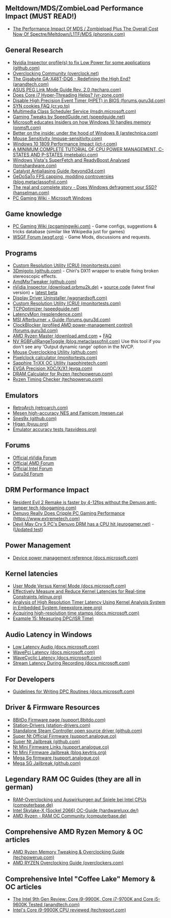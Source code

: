 ## Meltdown/MDS/ZombieLoad Performance Impact (MUST READ!)
* [The Performance Impact Of MDS / Zombieload Plus The Overall Cost Now Of Spectre/Meltdown/L1TF/MDS (phoronix.com)](https://www.phoronix.com/scan.php?page=article&item=mds-zombieload-mit&num=1)


## General Research
* [Nvidia Inspector profile(s) to fix Low Power for some applications (github.com)](https://github.com/Ociidii-Works/Nvidia-GPU-Low-Power-Fix)
* [Overclocking Community (overclock.net)](http://www.overclock.net/)
* [The Gigabyte GA-X48T-DQ6 - Redefining the High End? (anandtech.com)](http://www.anandtech.com/show/2410/13)
* [ASUS PEG Link Mode Guide Rev. 2.0 (techarp.com)](http://www.techarp.com/showarticle.aspx?artno=248&pgno=0)
* [Does Core i7 Hyper-Threading Helps? (vr-zone.com)](http://vr-zone.com/articles/does-core-i7-hyper-threading-helps-/6160.html?doc=6160)
* [Disable High Precision Event Timer (HPET) in BIOS (forums.guru3d.com)](http://forums.guru3d.com/showpost.php?p=3770113&postcount=2)
* [SYN cookies FAQ (cr.yp.to)](http://cr.yp.to/syncookies.html)
* [Multimedia Class Scheduler Service (msdn.microsoft.com)](https://msdn.microsoft.com/en-us/library/windows/desktop/ms684247(v=vs.85).aspx)
* [Gaming Tweaks by SpeedGuide.net (speedguide.net)](http://www.speedguide.net/articles/gaming-tweaks-5812)
* [Microsoft educates Insiders on how Windows 10 handles memory (onmsft.com)](https://www.onmsft.com/news/microsoft-educates-insiders-windows-10-handles-memory)
* [Better on the inside: under the hood of Windows 8 (arstechnica.com)](https://arstechnica.com/information-technology/2012/10/better-on-the-inside-under-the-hood-of-windows-8/2/)
* [Mouse Sensitivity (mouse-sensitivity.com)](https://www.mouse-sensitivity.com)
* [Windows 10 1809 Performance Impact (ict-r.com)](https://www.ict-r.com/windows-10-1809-performance-impact/)
* [A MINIMUM COMPLETE TUTORIAL OF CPU POWER MANAGEMENT, C-STATES AND P-STATES (metebalci.com)](https://metebalci.com/blog/a-minimum-complete-tutorial-of-cpu-power-management-c-states-and-p-states/)
* [Windows Vista's SuperFetch and ReadyBoost Analysed (tomshardware.com)](https://www.tomshardware.com/reviews/windows-vista-superfetch-and-readyboostanalyzed,1532-2.html)
* [Catalyst Antialiasing Guide (beyond3d.com)](http://www.beyond3d.com/content/articles/37/1)
* [GeDoSaTo FPS capping, modding controversies (blog.metaclassofnil.com)](http://blog.metaclassofnil.com/?p=715)
* [The real and complete story - Does Windows defragment your SSD? (hanselman.com)](https://www.hanselman.com/blog/TheRealAndCompleteStoryDoesWindowsDefragmentYourSSD.aspx)
* [PC Gaming Wiki - Microsoft Windows](https://pcgamingwiki.com/wiki/Microsoft_Windows)


## Game knowledge
* [PC Gaming Wiki (pcgamingwiki.com)](https://pcgamingwiki.com/wiki/Home) - Game configs, suggestions & tricks database (similar like Wikipedia just for games)
* [WSGF Forum (wsgf.org)](http://www.wsgf.org/forums/viewforum.php?f=64&sid=07479fb019fa626648795c596de5e9ea) - Game Mods, discussions and requests.


## Programs
* [Custom Resolution Utility (CRU) (monitortests.com)](http://www.monitortests.com/forum/Thread-Custom-Resolution-Utility-CRU)
* [3Dmigoto (github.com)](https://github.com/bo3b/3Dmigoto) - Chiri's DX11 wrapper to enable fixing broken stereoscopic effects.
* [AmdMsrTweaker (github.com)](https://github.com/mpollice/AmdMsrTweaker)
* [nVidia Inspector (download.orbmu2k.de)](http://download.orbmu2k.de/files/nvidiaInspector.zip) + [source code](https://github.com/Orbmu2k/nvidiaProfileInspector) (latest final version) + [latest beta](https://ci.appveyor.com/project/Orbmu2k/nvidiaprofileinspector)
* [Display Driver Uninstaller (wagnardsoft.com)](https://www.wagnardsoft.com/)
* [Custom Resolution Utility (CRU) (monitortests.com)](https://www.monitortests.com/forum/Thread-Custom-Resolution-Utility-CRU)
* [TCPOptimizer (speedguide.net)](http://www.speedguide.net/files/TCPOptimizer.exe)
* [LatencyMon (resplendence.com)](http://www.resplendence.com/latencymon)
* [MSI Afterburner + Guide (forums.guru3d.com)](https://forums.guru3d.com/threads/overclocking-with-msi-afterburner-at-users-risk.327291/)
* [ClockBlocker (profiled AMD power-management control) (forums.guru3d.com)](https://forums.guru3d.com/threads/clockblocker-profiled-amd-power-management-control.404465/)
* [AMD Ryzen Master (download.amd.com](https://download.amd.com/Desktop/AMD-Ryzen-Master.exe) + [FAQ](https://www.amd.com/en/support/kb/faq/gpu-775)
* [NV RGBFullRangeToggle (blog.metaclassofnil.com)](http://blog.metaclassofnil.com/wp-content/uploads/2012/08/NV_RGBFullRangeToggle.zip) Use this tool if you don't see any 'Output dynamic range' option in the NVCP.
* [Mouse Overclocking Utility (github.com)](https://github.com/vadash/1000hz)
* [Pixelclock calculator (monitortests.com)](https://www.monitortests.com/pixelclock.php)
* [Sapphire TriXX OC Utility (sapphiretech.com)](https://www.sapphiretech.com/en/software)
* [EVGA Precision XOC/X/X1 (evga.com)](https://www.evga.com/precisionxoc/)
* [DRAM Calculator for Ryzen (techpowerup.com)](https://www.techpowerup.com/download/ryzen-dram-calculator/)
* [Ryzen Timing Checker (techpowerup.com)](https://www.techpowerup.com/download/ryzen-timing-checker/)


## Emulators
* [RetroArch (retroarch.com)](https://www.retroarch.com/)
* [Mesen high-accuracy NES and Famicom (mesen.ca)](https://www.mesen.ca/)
* [Snes9x (github.com)](https://github.com/snes9xgit/snes9x)
* [Higan (byuu.org)](https://www.byuu.org/emulation/higan/)
* [Emulator accuracy tests (tasvideos.org)](http://tasvideos.org/EmulatorResources.html#AccuracyTests)


## Forums
* [Official nVidia Forum](https://forums.geforce.com/)
* [Official AMD Forum](https://community.amd.com/community/support-forums/general-discussion)
* [Official Intel Forum](https://forums.intel.com/s/?language=en_US)
* [Guru3d Forum](https://forums.guru3d.com/)


## DRM Performance Impact
* [Resident Evil 2 Remake is faster by 4-12fps without the Denuvo anti-tamper tech (dsogaming.com)](https://www.dsogaming.com/news/resident-evil-2-remake-is-faster-by-4-12fps-without-the-denuvo-anti-tamper-tech/)
* [Denuvo Really Does Cripple PC Gaming Performance (https://www.extremetech.com)](https://www.extremetech.com/gaming/282924-denuvo-really-does-cripple-pc-gaming-performance)
* [Devil May Cry 5 PC's Denuvo DRM has a CPU hit (eurogamer.net)](https://www.eurogamer.net/articles/digitalfoundry-2019-devil-may-cry-5-pc-denuvo-protection-tested) - ([Updated test](https://www.techpowerup.com/reviews/Denuvo/Performance_Loss_Test/3.html))


## Power Management
* [Device power management reference (docs.microsoft.com)](https://docs.microsoft.com/en-us/windows-hardware/drivers/kernel/device-power-management-reference)


## Kernel latencies
* [User Mode Versus Kernel Mode (docs.microsoft.com)](https://docs.microsoft.com/en-us/windows-hardware/drivers/audio/user-mode-versus-kernel-mode)
* [Effectively Measure and Reduce Kernel Latencies for Real-time Constraints (elinux.org)](https://elinux.org/images/a/a9/ELC2017-_Effectively_Measure_and_Reduce_Kernel_Latencies_for_Real-time_Constraints_%281%29.pdf)
* [Analysis of High Resolution Timer Latency Using Kernel Analysis System in Embedded System (ieeexplore.ieee.org)](https://ieeexplore.ieee.org/document/4804584)
* [Acquiring high-resolution time stamps (docs.microsoft.com)](https://docs.microsoft.com/en-us/windows/desktop/sysinfo/acquiring-high-resolution-time-stamps)
* [Example 15: Measuring DPC/ISR Time)](https://docs.microsoft.com/en-us/windows-hardware/drivers/devtest/example-15--measuring-dpc-isr-time)


## Audio Latency in Windows
* [Low Latency Audio (docs.microsoft.com)](https://docs.microsoft.com/en-us/windows-hardware/drivers/audio/low-latency-audio)
* [WavePci Latency (docs.microsoft.com)](https://docs.microsoft.com/en-us/windows-hardware/drivers/audio/wavepci-latency)
* [WaveCyclic Latency (docs.microsoft.com)](https://docs.microsoft.com/en-us/windows-hardware/drivers/audio/wavecyclic-latency)
* [Stream Latency During Recording (docs.microsoft.com)](https://docs.microsoft.com/en-us/windows-hardware/drivers/audio/stream-latency-during-recording)


## For Developers
* [Guidelines for Writing DPC Routines (docs.microsoft.com)](https://docs.microsoft.com/en-us/windows-hardware/drivers/kernel/guidelines-for-writing-dpc-routines)


## Driver & Firmware Resources
* [8BitDo Firmware page (support.8bitdo.com)](http://support.8bitdo.com/)
* [Station-Drivers (station-drivers.com)](http://www.station-drivers.com/)
* [Standalone Steam Controller open source driver (github.com)](https://github.com/ynsta/steamcontroller)
* [Super Nt Official Firmware (support.analogue.co)](https://support.analogue.co/hc/en-us/articles/360000557452-Super-Nt-Firmware-Update-v4-7)
* [Super Nt Jailbreak (github.com)](https://github.com/SmokeMonsterPacks/Super-NT-Jailbreak)
* [Nt Mini Firmware Links (support.analogue.co)](https://support.analogue.co/hc/en-us/articles/115001947108-Nt-mini-Firmware-Update-v2-3)
* [Nt Mini Firmware Jailbreak (blog.kevtris.org)](http://blog.kevtris.org/blogfiles/ntm_firmware_verJB2.0.zip)
* [Mega Sg firmware (support.analogue.co)](https://support.analogue.co/hc/en-us/articles/360024836892-Mega-Sg-Firmware-Update-v4-2)
* [Mega SG Jailbreak (github.com)](https://github.com/SmokeMonsterPacks/Mega-Sg-Jailbreak)


## Legendary RAM OC Guides (they are all in german)
* [RAM-Overclocking und Auswirkungen auf Spiele bei Intel CPUs (computerbase.de)](https://www.computerbase.de/forum/threads/intel-core-i-serie-ram-overclocking-auswirkungen-auf-spiele.1849970/)
* [Intel Skylake-X (Sockel 2066) OC-Guide (hardwareluxx.de/)](https://www.hardwareluxx.de/community/f139/intel-skylake-x-sockel-2066-oc-guide-1172969.html)
* [AMD Ryzen - RAM OC Community (computerbase.de)](https://www.computerbase.de/forum/threads/amd-ryzen-ram-oc-community.1829356/)


## Comprehensive AMD Ryzen Memory & OC articles
* [AMD Ryzen Memory Tweaking & Overclocking Guide (techpowerup.com)](https://www.techpowerup.com/reviews/AMD/Ryzen_Memory_Tweaking_Overclocking_Guide/)
* [AMD RYZEN Overclocking Guide (overclockers.com)](https://www.overclockers.com/amd-ryzen-overclocking-guide/)


## Comprehensive Intel "Coffee Lake" Memory & OC articles
* [The Intel 9th Gen Review: Core i9-9900K, Core i7-9700K and Core i5-9600K Tested (anandtech.com)](https://www.anandtech.com/show/13400/intel-9th-gen-core-i9-9900k-i7-9700k-i5-9600k-review)
* [Intel's Core i9-9900K CPU reviewed (techreport.com)](https://techreport.com/review/34192/intel-core-i9-9900k-cpu-reviewed)
